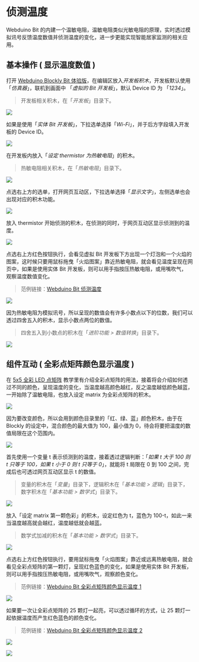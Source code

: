 # 侦测温度

Webduino Bit 的内建一个温敏电阻，温敏电阻类似光敏电阻的原理，实时透过模拟讯号反馈温度数值并侦测温度的变化，进一步更能实现智能居家监测的相关应用。

## 基本操作 ( 显示温度数值 )

打开 [Webduino Blockly Bit 体验版](https://webduino.com.cn/link.html?lang=zh-hans&type=blockly)，在编辑区放入*开发板积木*，开发板默认使用「*仿真器*」，联机到画面中 「*虚拟的 Bit 开发板*」，默认 Device ID 为 「*1234*」。

> 开发板相关积木，在「*开发板*」目录下。

![](img/tutorials/zh_cn/rgbmatrix-01.jpg)

如果是使用「*实体 Bit 开发板*」，下拉选单选择「*Wi-Fi*」，并于后方字段填入开发板的 Device ID。

![](img/tutorials/zh_cn/rgbmatrix-02.jpg)	

在开发板内放入「*设定 thermistor 为热敏电阻*」的积木。

> 热敏电阻相关积木，在「*热敏电阻*」目录下。

![](img/tutorials/zh_cn/temperature-01.jpg)

点选右上方的选单，打开网页互动区，下拉选单选择「*显示文字*」，左侧选单也会出现对应的积木功能。

![](img/tutorials/zh_cn/temperature-02.jpg)

放入 thermistor 开始侦测的积木，在侦测的同时，于网页互动区显示侦测到的温度。

![](img/tutorials/zh_cn/temperature-03.jpg)

点选右上方红色按钮执行，会看见虚拟 Bit 开发板下方出现一个灯泡和一个火焰的图案，这时候只要用鼠标拖曳「火焰图案」靠近热敏电阻，就会看见温度呈现在网页中，如果是使用实体 Bit 开发板，则可以用手指按压热敏电阻，或用嘴吹气， 观察温度数值变化。

> 范例链接：[Webduino Bit 侦测温度](https://webduino.com.cn/link.html?lang=zh-hans&type=example&blockly=temperature01)

![](img/tutorials/zh_cn/temperature-04.gif)

因为热敏电阻为模拟讯号，所以呈现的数值会有许多小数点以下的位数，我们可以透过四舍五入的积木，显示小数点两位的数值。

> 四舍五入到小数点的积木在「*进阶功能 > 数值转换*」目录下。

![](img/tutorials/zh_cn/temperature-05.jpg)

## 组件互动 ( 全彩点矩阵颜色显示温度 )

在 [5x5 全彩 LED 点矩阵](rgbmatrix.html) 教学里有介绍全彩点矩阵的用法，接着将会介绍如何透过不同的颜色，呈现温度的变化，当温度越高颜色越红，反之温度越低颜色越蓝，一开始除了温敏电阻，也放入设定 matrix 为全彩点矩阵的积木。

![](img/tutorials/zh_cn/temperature-06.jpg)

因为要改变颜色，所以会用到颜色目录里的「红、绿、蓝」颜色积木，由于在 Blockly 的设定中，混合颜色的最大值为 100，最小值为 0，待会将要把温度的数值局限在这个范围内。

![](img/tutorials/zh_cn/temperature-07.jpg)

首先使用一个变量 t 表示侦测到的温度，接着透过逻辑判断：「*如果 t 大于 100 则 t 只等于 100，如果 t 小于 0 则 t 只等于 0*」，就能将 t 局限在 0 到 100 之间，完成后也可透过网页互动区显示 t 的数值。

> 变量的积木在「*变量*」目录下，逻辑积木在「*基本功能 > 逻辑*」目录下，数字积木在「*基本功能 > 数学式*」目录下。

![](img/tutorials/zh_cn/temperature-08.jpg)

放入「设定 matrix 第一颗色彩」的积木，设定红色为 t，蓝色为 100-t，如此一来当温度越高就会越红，温度越低就会越蓝。

> 数学式加减的积木在「*基本功能 > 数学式*」目录下。

![](img/tutorials/zh_cn/temperature-09.jpg)

点选右上方红色按钮执行，要用鼠标拖曳「火焰图案」靠近或远离热敏电阻，就会看见全彩点矩阵的第一颗灯，呈现红色蓝色的变化，如果是使用实体 Bit 开发板，则可以用手指按压热敏电阻，或用嘴吹气，观察颜色变化。

> 范例链接：[Webduino Bit 全彩点矩阵颜色显示温度 1](https://webduino.com.cn/link.html?lang=zh-hans&type=example&blockly=temperature02)

![](img/tutorials/zh_cn/temperature-10.gif)

如果要一次让全彩点矩阵的 25 颗灯一起亮，可以透过循环的方式，让 25 颗灯一起依据温度而产生红色蓝色的颜色变化。

> 范例链接：[Webduino Bit 全彩点矩阵颜色显示温度 2](https://webduino.com.cn/link.html?lang=zh-hans&type=example&blockly=temperature03)

![](img/tutorials/zh_cn/temperature-11.jpg)

![](img/tutorials/zh_cn/temperature-12.gif)